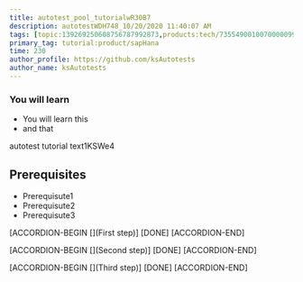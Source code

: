 ```yaml
---
title: autotest_pool_tutorialwR30B7
description: autotestWDH748_10/20/2020 11:40:07 AM
tags: [topic:139269250608756787992873,products:tech/73554900100700000996,tutorial:experience/advanced]
primary_tag: tutorial:product/sapHana
time: 230
author_profile: https://github.com/ksAutotests
author_name: ksAutotests
---
```

### You will learn
- You will learn this
- and that

autotest tutorial text1KSWe4

## Prerequisites
- Prerequisute1
- Prerequisute2
- Prerequisute3

[ACCORDION-BEGIN [](First step)]
[DONE]
[ACCORDION-END]

[ACCORDION-BEGIN [](Second step)]
[DONE]
[ACCORDION-END]

[ACCORDION-BEGIN [](Third step)]
[DONE]
[ACCORDION-END]

